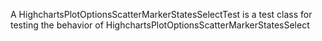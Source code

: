 A HighchartsPlotOptionsScatterMarkerStatesSelectTest is a test class for testing the behavior of HighchartsPlotOptionsScatterMarkerStatesSelect